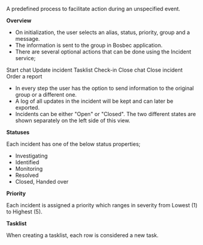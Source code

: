 A predefined process to facilitate action during an unspecified event.

**Overview**

* On initialization, the user selects an alias, status, priority, group and a message. 
* The information is sent to the group in Bosbec application. 
* There are several optional actions that can be done using the Incident service;

Start chat
Update incident
Tasklist
Check-in
Close chat
Close incident
Order a report

* In every step the user has the option to send information to the original group or a different one.
* A log of all updates in the incident will be kept and can later be exported.
* Incidents can be either "Open" or "Closed". The two different states are shown separately on the left side of this view.

**Statuses**

Each incident has one of the below status properties;
  * Investigating
  * Identified
  * Monitoring
  * Resolved
  * Closed, Handed over

**Priority**

Each incident is assigned a priority which ranges in severity from Lowest (1) to Highest (5).

**Tasklist**

When creating a tasklist, each row is considered a new task.
